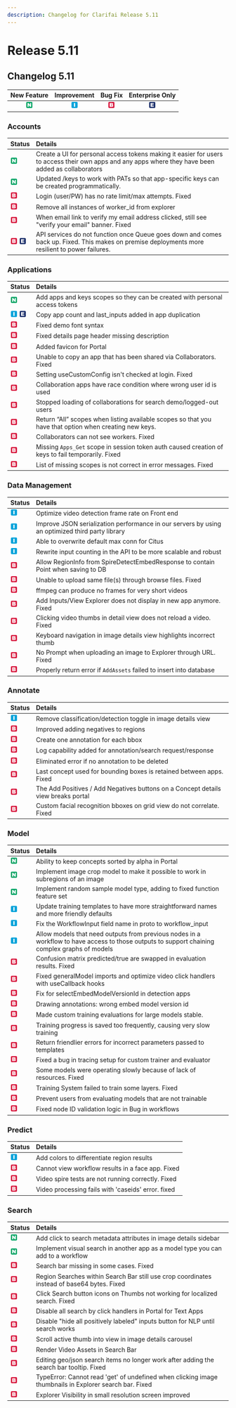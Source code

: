 ```yaml
---
description: Changelog for Clarifai Release 5.11
---
```


# Release 5.11

## Changelog 5.11

| New Feature | Improvement | Bug Fix | Enterprise Only |
| :---: | :---: | :---: | :---: |
| ![](/img/new_feature.jpg) | ![](/img/improvement.jpg) | ![](/img/bug.jpg) | ![](/img/enterprise.jpg) |

### Accounts

| Status | Details |
| :--- | :--- |
| ![](/img/new_feature.jpg) | Create a UI for personal access tokens making it easier for users to access their own apps and any apps where they have been added as collaborators |
| ![](/img/new_feature.jpg) | Updated /keys to work with PATs so that app-specific keys can be created programmatically. |
| ![](/img/bug.jpg) | Login \(user/PW\) has no rate limit/max attempts. Fixed |
| ![](/img/bug.jpg) | Remove all instances of worker\_id from explorer |
| ![](/img/bug.jpg) | When email link to verify my email address clicked, still see "verify your email" banner. Fixed |
| ![](/img/bug.jpg) ![](/img/enterprise.jpg) | API services do not function once Queue goes down and comes back up. Fixed. This makes on premise deployments more resilient to power failures. |

### Applications

| Status | Details |
| :--- | :--- |
| ![](/img/new_feature.jpg) | Add apps and keys scopes so they can be created with personal access tokens |
| ![](/img/improvement.jpg) ![](/img/enterprise.jpg) | Copy app count and last\_inputs added in app duplication |
| ![](/img/bug.jpg) | Fixed demo font syntax |
| ![](/img/bug.jpg) | Fixed details page header missing description |
| ![](/img/bug.jpg) | Added favicon for Portal |
| ![](/img/bug.jpg) | Unable to copy an app that has been shared via Collaborators. Fixed |
| ![](/img/bug.jpg) | Setting useCustomConfig isn't checked at login. Fixed |
| ![](/img/bug.jpg) | Collaboration apps have race condition where wrong user id is used |
| ![](/img/bug.jpg) | Stopped loading of collaborations for search demo/logged-out users |
| ![](/img/bug.jpg) | Return “All” scopes when listing available scopes so that you have that option when creating new keys. |
| ![](/img/bug.jpg) | Collaborators can not see workers. Fixed |
| ![](/img/bug.jpg) | Missing `Apps_Get` scope in session token auth caused creation of keys to fail temporarily. Fixed |
| ![](/img/bug.jpg) | List of missing scopes is not correct in error messages. Fixed |

### Data Management

| Status | Details |
| :--- | :--- |
| ![](/img/improvement.jpg) | Optimize video detection frame rate on Front end |
| ![](/img/improvement.jpg) | Improve JSON serialization performance in our servers by using an optimized third party library |
| ![](/img/improvement.jpg) | Able to overwrite default max conn for Citus |
| ![](/img/improvement.jpg) | Rewrite input counting in the API to be more scalable and robust |
| ![](/img/bug.jpg) | Allow RegionInfo from SpireDetectEmbedResponse to contain Point when saving to DB |
| ![](/img/bug.jpg) | Unable to upload same file\(s\) through browse files. Fixed |
| ![](/img/bug.jpg) | ffmpeg can produce no frames for very short videos |
| ![](/img/bug.jpg) | Add Inputs/View Explorer does not display in new app anymore. Fixed |
| ![](/img/bug.jpg) | Clicking video thumbs in detail view does not reload a video. Fixed |
| ![](/img/bug.jpg) | Keyboard navigation in image details view highlights incorrect thumb |
| ![](/img/bug.jpg) | No Prompt when uploading an image to Explorer through URL. Fixed |
| ![](/img/bug.jpg) | Properly return error if `AddAssets` failed to insert into database |

### Annotate

| Status | Details |
| :--- | :--- |
| ![](/img/improvement.jpg) | Remove classification/detection toggle in image details view |
| ![](/img/bug.jpg) | Improved adding negatives to regions |
| ![](/img/bug.jpg) | Create one annotation for each bbox |
| ![](/img/bug.jpg) | Log capability added for annotation/search request/response |
| ![](/img/bug.jpg) | Eliminated error if no annotation to be deleted |
| ![](/img/bug.jpg) | Last concept used for bounding boxes is retained between apps. Fixed |
| ![](/img/bug.jpg) | The Add Positives / Add Negatives buttons on a Concept details view breaks portal |
| ![](/img/bug.jpg) | Custom facial recognition bboxes on grid view do not correlate. Fixed |

### Model

| Status | Details |
| :--- | :--- |
| ![](/img/new_feature.jpg) | Ability to keep concepts sorted by alpha in Portal |
| ![](/img/new_feature.jpg) | Implement image crop model to make it possible to work in subregions of an image |
| ![](/img/new_feature.jpg) | Implement random sample model type, adding to fixed function feature set |
| ![](/img/improvement.jpg) | Update training templates to have more straightforward names and more friendly defaults |
| ![](/img/improvement.jpg) | Fix the WorkflowInput field name in proto to workflow\_input |
| ![](/img/improvement.jpg) | Allow models that need outputs from previous nodes in a workflow to have access to those outputs to support chaining complex graphs of models |
| ![](/img/bug.jpg) | Confusion matrix predicted/true are swapped in evaluation results. Fixed |
| ![](/img/bug.jpg) | Fixed generalModel imports and optimize video click handlers with useCallback hooks |
| ![](/img/bug.jpg) | Fix for selectEmbedModelVersionId in detection apps |
| ![](/img/bug.jpg) | Drawing annotations: wrong embed model version id |
| ![](/img/bug.jpg) | Made custom training evaluations for large models stable. |
| ![](/img/bug.jpg) | Training progress is saved too frequently, causing very slow training |
| ![](/img/bug.jpg) | Return friendlier errors for incorrect parameters passed to templates |
| ![](/img/bug.jpg) | Fixed a bug in tracing setup for custom trainer and evaluator |
| ![](/img/bug.jpg) | Some models were operating slowly because of lack of resources. Fixed |
| ![](/img/bug.jpg) | Training System failed to train some layers. Fixed |
| ![](/img/bug.jpg) | Prevent users from evaluating models that are not trainable |
| ![](/img/bug.jpg) | Fixed node ID validation logic in Bug in workflows |

### Predict

| Status | Details |
| :--- | :--- |
| ![](/img/improvement.jpg) | Add colors to differentiate region results |
| ![](/img/bug.jpg) | Cannot view workflow results in a face app. Fixed |
| ![](/img/bug.jpg) | Video spire tests are not running correctly. Fixed |
| ![](/img/bug.jpg) | Video processing fails with 'caseids' error. fixed |

### Search

| Status | Details |
| :--- | :--- |
| ![](/img/new_feature.jpg) | Add click to search metadata attributes in image details sidebar |
| ![](/img/new_feature.jpg) | Implement visual search in another app as a model type you can add to a workflow |
| ![](/img/bug.jpg) | Search bar missing in some cases. Fixed |
| ![](/img/bug.jpg) | Region Searches within Search Bar still use crop coordinates instead of base64 bytes. Fixed |
| ![](/img/bug.jpg) | Click Search button icons on Thumbs not working for localized search. Fixed |
| ![](/img/bug.jpg) | Disable all search by click handlers in Portal for Text Apps |
| ![](/img/bug.jpg) | Disable "hide all positively labeled" inputs button for NLP until search works |
| ![](/img/bug.jpg) | Scroll active thumb into view in image details carousel |
| ![](/img/bug.jpg) | Render Video Assets in Search Bar |
| ![](/img/bug.jpg) | Editing geo/json search items no longer work after adding the search bar tooltip. Fixed |
| ![](/img/bug.jpg) | TypeError: Cannot read 'get' of undefined when clicking image thumbnails in Explorer search bar. Fixed |
| ![](/img/bug.jpg) | Explorer Visibility in small resolution screen improved |
